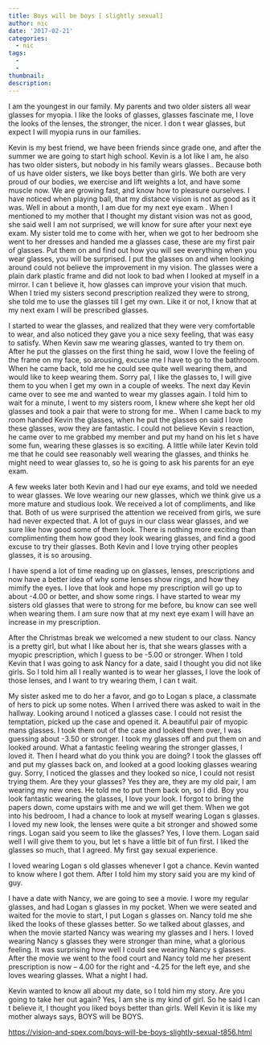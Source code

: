 ```yaml
---
title: Boys will be boys [ slightly sexual]
author: nic
date: '2017-02-21'
categories:
  - nic
tags:
  - 
  - 
thumbnail: 
description: 
---
```


I am the youngest in our family.
My parents and two older sisters all wear glasses for myopia.
I like the looks of glasses, glasses fascinate me, I love the looks of the lenses, the stronger, the nicer.
I don t wear glasses, but expect I will myopia runs in our families.

Kevin is my best friend, we have been friends since grade one, and after the summer we are going to start high school.
Kevin is a lot like I am, he also has two older sisters, but nobody in his family wears glasses..
Because both of us have older sisters, we like boys better than girls.
We both are very proud of our bodies, we exercise and lift weights a lot, and have some muscle now.
We are growing fast, and know how to pleasure ourselves.
I have noticed when playing ball, that my distance vision is not as good as it was.
Well in about a month, I am due for my next eye exam
.
When I mentioned to my mother that I thought my distant vision was not as good,  she said well I am not surprised, we will know for sure after your next eye exam.
My sister told me to come with her, when we got to her bedroom she went to her dresses and handed me a glasses case, these are my first pair of glasses.
Put them on and find out how you will see everything when you wear glasses, you will be surprised.
I put the glasses on and when looking around could not believe the improvement in my vision.
The glasses were a plain dark plastic frame and did not look to bad when I looked at myself in a mirror.
I can t believe it, how glasses can improve your vision that much.
When I tried my sisters second prescription realized they were to strong, she told me to use the glasses till I get my own.
Like it or not, I know that at my next exam I will be prescribed glasses.

I started to wear the glasses, and realized that they were very comfortable to wear,
and also noticed they gave you a nice sexy feeling, that was easy to satisfy.
When Kevin saw me wearing glasses,  wanted to try them on.
After he put the glasses on the first thing he said, wow I love the feeling of the frame on my face, so arousing, excuse me I have to go to the bathroom.
When he came back, told me he could see quite well wearing them, and would like to keep wearing them.
Sorry pal, I like the glasses to, I will give them to you when I get my own in a couple of weeks.
The next day Kevin came over to see me and wanted to wear my glasses again.
I told him to wait for a minute, I went to my sisters room, I knew where she kept her old glasses and  took a pair that were to strong for me..
When I came back to my room handed Kevin the glasses, when he put the glasses on said I love these glasses, wow they are fantastic.
I could not believe Kevin s reaction, he came over to me grabbed my member and put my hand on his 
let s have some fun, wearing these glasses is so exciting.
A little while later Kevin told me that he could see reasonably well wearing the glasses, and thinks he might need to wear glasses to, so he is going to ask his parents for an eye exam. 

A few weeks later both Kevin and I had our eye exams, and told we needed to wear glasses.
We love wearing our new glasses, which we think give us a more mature and studious look.
We received a lot of compliments, and like that.
Both of us were surprised the attention we received from girls, we sure had never expected that.
A lot of guys in our class wear glasses, and we sure like how good some of them look.
There is nothing more exciting than complimenting them how good they look wearing glasses, and find a good excuse to try their glasses.
Both Kevin and I love trying other peoples glasses, it is so arousing.

I have spend a lot of time reading up on glasses, lenses, prescriptions and now have a better idea 
of why some lenses show rings, and how they mimify the eyes.
I love that look and hope my prescription will go up to about -4.00 or better, and show some rings.
I have started to wear my sisters old glasses that were to strong for me before, bu know can see well when wearing them.
I am sure now that at my next eye exam I will have an increase in my prescription.

After the Christmas break we welcomed a new student to our class.
Nancy is a pretty girl, but what I like about her is, that she wears glasses with a myopic prescription, which I guess to be -5.00 or stronger.
When I told Kevin that I was going to ask Nancy for a date, said I thought you did not like girls.
So I told him all I really wanted is to wear her glasses, I love the look of those lenses, and I want to try wearing them, I can t wait.

My sister asked me to do her a favor, and go to Logan s place, a classmate of hers to pick up some notes.
When I arrived there was asked to wait in the hallway.
Looking around I noticed a glasses case.
I could not resist the temptation, picked up the case and opened it.
A beautiful pair of myopic mans glasses.
I took them out of the case and looked them over, I was guessing about -3.50 or stronger.
I took my glasses off and put them on and looked around.
What a fantastic feeling wearing the stronger glasses, I loved it.
Then I heard what do you think you are doing?
I took the glasses off and put my glasses back on, and looked at a good looking glasses wearing guy.
Sorry, I noticed the glasses and they looked so nice, I could not resist trying them.
Are they your glasses?
Yes they are, they are my old pair, I am wearing my new ones.
He told me to put them back on, so I did.
Boy you look fantastic wearing the glasses, I love your look.
I forgot to bring the papers down, come upstairs with me and we will get them.
When we got into his bedroom, I had a chance to look at myself wearing Logan s glasses.
I loved my new look, the lenses were quite a bit stronger and showed some rings.
Logan said you seem to like the glasses?
Yes, I love them.
Logan said well I will give them to you, but let s have a little bit of fun first.
I liked the glasses so much, that I agreed.
My first gay sexual experience.

I loved wearing Logan s old glasses whenever I got a chance.
Kevin wanted to know where I got them.
After I told him my story said you are my kind of guy.

I have a date with Nancy, we are going to see a movie.
I wore my regular glasses, and had Logan s glasses in my pocket.
When we were seated and waited for the movie to start, I put Logan s glasses on.
Nancy told me she liked the looks of these glasses better.
So we talked about glasses, and when the movie started Nancy was wearing my glasses and I hers.
I loved wearing Nancy s glasses they were stronger than mine, what a glorious feeling.
It was surprising how well I could see wearing Nancy s glasses.
After the movie we went to the food court and Nancy told me her present prescription is now – 4.00 for the right and -4.25 for the left eye, and she loves wearing glasses.
What a night I had.

Kevin wanted to know all about my date, so I told him my story.
Are you going to take her out again?
Yes, I am she is my kind of girl.
So he said I can t believe it, I thought you liked boys better than girls.
Well Kevin it is like my mother always says, BOYS will be BOYS.

https://vision-and-spex.com/boys-will-be-boys-slightly-sexual-t856.html
